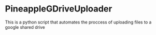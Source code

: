 # PineappleGDriveUploader
This is a python script that automates the proccess of uploading files to a google shared drive
